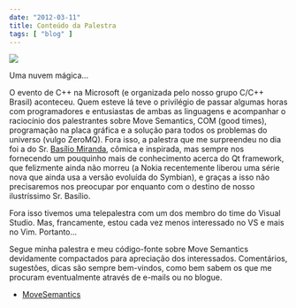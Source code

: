 ```yaml
---
date: "2012-03-11"
title: Conteúdo da Palestra
tags: [ "blog" ]
---
```

[![](/images/3Dfi9Jr.png)](/images/3Dfi9Jr.png)

Uma nuvem mágica...

O evento de C++ na Microsoft (e organizada pelo nosso grupo C/C++ Brasil) aconteceu. Quem esteve lá teve o privilégio de passar algumas horas com programadores e entusiastas de ambas as linguagens e acompanhar o raciocínio dos palestrantes sobre Move Semantics, COM (good times), programação na placa gráfica e a solução para todos os problemas do universo (vulgo ZeroMQ). Fora isso, a palestra que me surpreendeu no dia foi a do Sr. [Basílio Miranda](http://www.agit.com.br/basilio_miranda/), cômica e inspirada, mas sempre nos fornecendo um pouquinho mais de conhecimento acerca do Qt framework, que felizmente ainda não morreu (a Nokia recentemente liberou uma série nova que ainda usa a versão evoluída do Symbian), e graças a isso não precisaremos nos preocupar por enquanto com o destino de nosso ilustríssimo Sr. Basílio.

Fora isso tivemos uma telepalestra com um dos membro do time do Visual Studio. Mas, francamente, estou cada vez menos interessado no VS e mais no Vim. Portanto...

Segue minha palestra e meu código-fonte sobre Move Semantics devidamente compactados para apreciação dos interessados. Comentários, sugestões, dicas são sempre bem-vindos, como bem sabem os que me procuram eventualmente através de e-mails ou no blogue.

	
  * [MoveSemantics](/images/MoveSemantics.7z)

